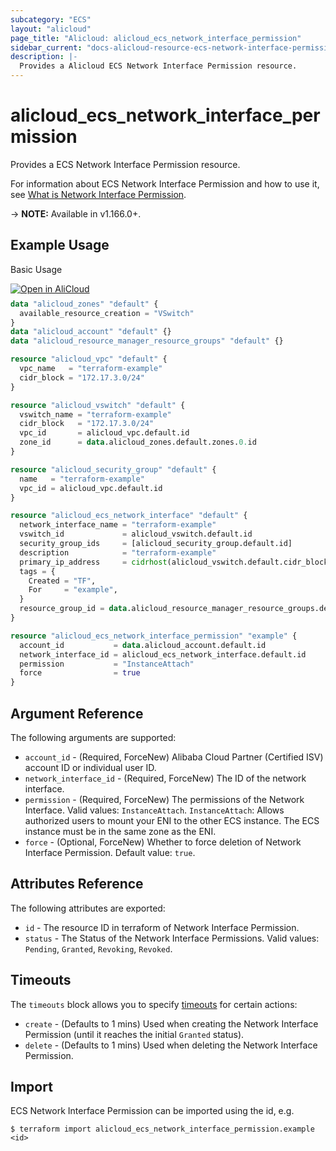 ```yaml
---
subcategory: "ECS"
layout: "alicloud"
page_title: "Alicloud: alicloud_ecs_network_interface_permission"
sidebar_current: "docs-alicloud-resource-ecs-network-interface-permission"
description: |-
  Provides a Alicloud ECS Network Interface Permission resource.
---
```


# alicloud\_ecs\_network\_interface\_permission

Provides a ECS Network Interface Permission resource.

For information about ECS Network Interface Permission and how to use it, see [What is Network Interface Permission](https://www.alibabacloud.com/help/en/elastic-compute-service/latest/elastic-network-interfaces-overview).

-> **NOTE:** Available in v1.166.0+.

## Example Usage

Basic Usage

<div style="display: block;margin-bottom: 40px;"><div class="oics-button" style="float: right;position: absolute;margin-bottom: 10px;">
  <a href="https://api.aliyun.com/terraform?resource=alicloud_ecs_network_interface_permission&exampleId=2a7df141-e78e-51e0-5330-16a0934f7158ca1040f0&activeTab=example&spm=docs.r.ecs_network_interface_permission.0.2a7df141e7&intl_lang=EN_US" target="_blank">
    <img alt="Open in AliCloud" src="https://img.alicdn.com/imgextra/i1/O1CN01hjjqXv1uYUlY56FyX_!!6000000006049-55-tps-254-36.svg" style="max-height: 44px; max-width: 100%;">
  </a>
</div></div>

```terraform
data "alicloud_zones" "default" {
  available_resource_creation = "VSwitch"
}
data "alicloud_account" "default" {}
data "alicloud_resource_manager_resource_groups" "default" {}

resource "alicloud_vpc" "default" {
  vpc_name   = "terraform-example"
  cidr_block = "172.17.3.0/24"
}

resource "alicloud_vswitch" "default" {
  vswitch_name = "terraform-example"
  cidr_block   = "172.17.3.0/24"
  vpc_id       = alicloud_vpc.default.id
  zone_id      = data.alicloud_zones.default.zones.0.id
}

resource "alicloud_security_group" "default" {
  name   = "terraform-example"
  vpc_id = alicloud_vpc.default.id
}

resource "alicloud_ecs_network_interface" "default" {
  network_interface_name = "terraform-example"
  vswitch_id             = alicloud_vswitch.default.id
  security_group_ids     = [alicloud_security_group.default.id]
  description            = "terraform-example"
  primary_ip_address     = cidrhost(alicloud_vswitch.default.cidr_block, 100)
  tags = {
    Created = "TF",
    For     = "example",
  }
  resource_group_id = data.alicloud_resource_manager_resource_groups.default.ids.0
}

resource "alicloud_ecs_network_interface_permission" "example" {
  account_id           = data.alicloud_account.default.id
  network_interface_id = alicloud_ecs_network_interface.default.id
  permission           = "InstanceAttach"
  force                = true
}
```

## Argument Reference

The following arguments are supported:

* `account_id` - (Required, ForceNew) Alibaba Cloud Partner (Certified ISV) account ID or individual user ID.
* `network_interface_id` - (Required, ForceNew) The ID of the network interface.
* `permission` - (Required, ForceNew) The permissions of the Network Interface. Valid values: `InstanceAttach`. `InstanceAttach`: Allows authorized users to mount your ENI to the other ECS instance. The ECS instance must be in the same zone as the ENI.
* `force` - (Optional, ForceNew) Whether to force deletion of Network Interface Permission. Default value: `true`.

## Attributes Reference

The following attributes are exported:

* `id` - The resource ID in terraform of Network Interface Permission.
* `status` - The Status of the Network Interface Permissions. Valid values: `Pending`, `Granted`, `Revoking`, `Revoked`.

## Timeouts

The `timeouts` block allows you to specify [timeouts](https://www.terraform.io/docs/configuration-0-11/resources.html#timeouts) for certain actions:

* `create` - (Defaults to 1 mins) Used when creating the Network Interface Permission (until it reaches the initial `Granted` status).
* `delete` - (Defaults to 1 mins) Used when deleting the Network Interface Permission.

## Import

ECS Network Interface Permission can be imported using the id, e.g.

```shell
$ terraform import alicloud_ecs_network_interface_permission.example <id>
```